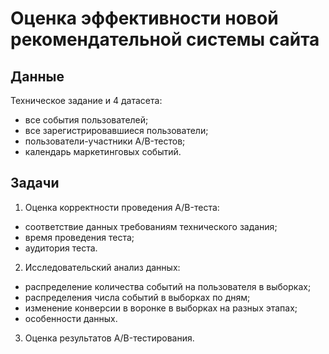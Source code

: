 # Оценка эффективности новой рекомендательной системы сайта

## Данные
Техническое задание и 4 датасета:
- все события пользователей;
- все зарегистрировавшиеся пользователи;
- пользователи-участники A/B-тестов;
- календарь маркетинговых событий.

## Задачи
1. Оценка корректности проведения A/B-теста:
- соответствие данных требованиям технического задания;
- время проведения теста;
- аудитория теста.
2. Исследовательский анализ данных:
- распределение количества событий на пользователя в выборках;
- распределения числа событий в выборках по дням;
- изменение конверсии в воронке в выборках на разных этапах;
- особенности данных.
3. Оценка результатов A/B-тестирования.
